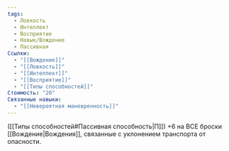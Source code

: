 ```yaml
---
tags:
  - Ловкость
  - Интеллект
  - Восприятие
  - Навык/Вождение
  - Пассивная
Ссылки:
  - "[[Вождение]]"
  - "[[Ловкость]]"
  - "[[Интеллект]]"
  - "[[Восприятие]]"
  - "[[Типы способностей]]"
Стоимость: "20"
Связанные навыки:
  - "[[Невероятная маневренность]]"
---
```

([[Типы способностей#Пассивная способность|П]]) +6 на ВСЕ броски [[Вождение|Вождения]], связанные с уклонением транспорта от опасности. 